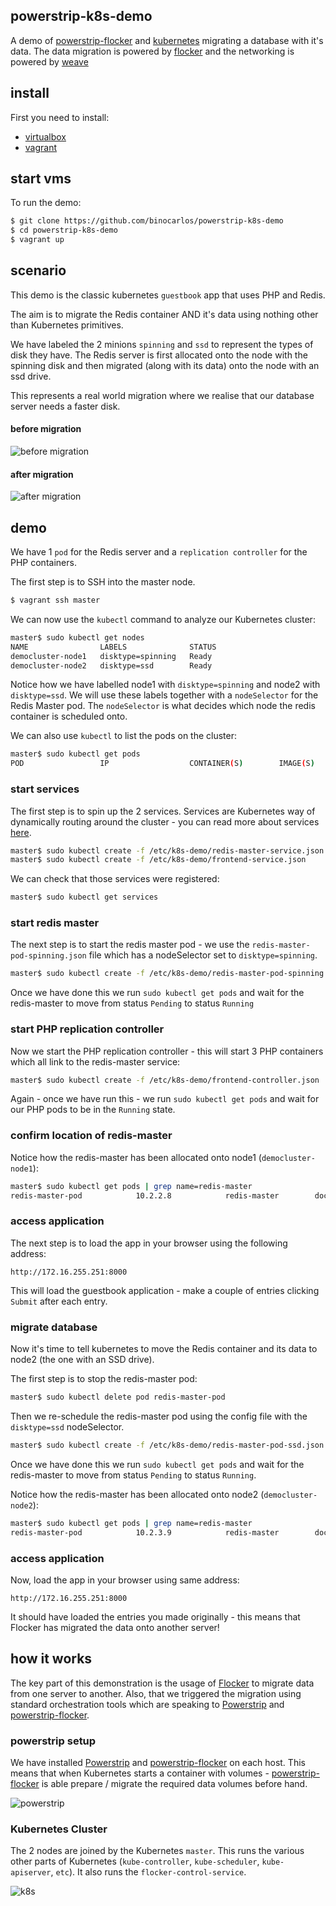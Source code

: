 ## powerstrip-k8s-demo

A demo of [powerstrip-flocker](https://github.com/clusterhq/powerstrip-flocker) and [kubernetes](https://github.com/googlecloudplatform/kubernetes) migrating a database with it's data.  The data migration is powered by [flocker](https://github.com/clusterhq/flocker) and the networking is powered by [weave](https://github.com/zettio/weave) 

## install

First you need to install:

 * [virtualbox](https://www.virtualbox.org/wiki/Downloads)
 * [vagrant](http://www.vagrantup.com/downloads.html)

## start vms

To run the demo:

```bash
$ git clone https://github.com/binocarlos/powerstrip-k8s-demo
$ cd powerstrip-k8s-demo
$ vagrant up
```

## scenario

This demo is the classic kubernetes `guestbook` app that uses PHP and Redis.

The aim is to migrate the Redis container AND it's data using nothing other than Kubernetes primitives.

We have labeled the 2 minions `spinning` and `ssd` to represent the types of disk they have.  The Redis server is first allocated onto the node with the spinning disk and then migrated (along with its data) onto the node with an ssd drive.

This represents a real world migration where we realise that our database server needs a faster disk.

#### before migration
![before migration](img/node1.png "fig 1. before migration")

#### after migration
![after migration](img/node2.png "fig 2. after migration")

## demo

We have 1 `pod` for the Redis server and a `replication controller` for the PHP containers.

The first step is to SSH into the master node.

```bash
$ vagrant ssh master
```

We can now use the `kubectl` command to analyze our Kubernetes cluster:

```bash
master$ sudo kubectl get nodes
NAME                LABELS              STATUS
democluster-node1   disktype=spinning   Ready
democluster-node2   disktype=ssd        Ready
```

Notice how we have labelled node1 with `disktype=spinning` and node2 with `disktype=ssd`.  We will use these labels together with a `nodeSelector` for the Redis Master pod.  The `nodeSelector` is what decides which node the redis container is scheduled onto.

We can also use `kubectl` to list the pods on the cluster:

```bash
master$ sudo kubectl get pods
POD                 IP                  CONTAINER(S)        IMAGE(S)            HOST                LABELS              STATUS              CREATED
```

### start services
The first step is to spin up the 2 services.  Services are Kubernetes way of dynamically routing around the cluster - you can read more about services [here](https://github.com/GoogleCloudPlatform/kubernetes/blob/master/docs/services.md).

```bash
master$ sudo kubectl create -f /etc/k8s-demo/redis-master-service.json
master$ sudo kubectl create -f /etc/k8s-demo/frontend-service.json
```

We can check that those services were registered:

```bash
master$ sudo kubectl get services
```

### start redis master
The next step is to start the redis master pod - we use the `redis-master-pod-spinning.json` file which has a nodeSelector set to `disktype=spinning`.

```bash
master$ sudo kubectl create -f /etc/k8s-demo/redis-master-pod-spinning.json
```

Once we have done this we run `sudo kubectl get pods` and wait for the redis-master to move from status `Pending` to status `Running`

### start PHP replication controller
Now we start the PHP replication controller - this will start 3 PHP containers which all link to the redis-master service:

```bash
master$ sudo kubectl create -f /etc/k8s-demo/frontend-controller.json
```

Again - once we have run this - we run `sudo kubectl get pods` and wait for our PHP pods to be in the `Running` state.

### confirm location of redis-master

Notice how the redis-master has been allocated onto node1 (`democluster-node1`):

```bash
master$ sudo kubectl get pods | grep name=redis-master
redis-master-pod            10.2.2.8            redis-master        dockerfile/redis                          democluster-node1/172.16.255.251   app=redis,name=redis-master                    Running             About an hour
```

### access application

The next step is to load the app in your browser using the following address:

```
http://172.16.255.251:8000
```

This will load the guestbook application - make a couple of entries clicking `Submit` after each entry.

### migrate database
Now it's time to tell kubernetes to move the Redis container and its data to node2 (the one with an SSD drive).

The first step is to stop the redis-master pod:

```bash
master$ sudo kubectl delete pod redis-master-pod
```

Then we re-schedule the redis-master pod using the config file with the `disktype=ssd` nodeSelector.

```bash
master$ sudo kubectl create -f /etc/k8s-demo/redis-master-pod-ssd.json
```

Once we have done this we run `sudo kubectl get pods` and wait for the redis-master to move from status `Pending` to status `Running`.

Notice how the redis-master has been allocated onto node2 (`democluster-node2`):

```bash
master$ sudo kubectl get pods | grep name=redis-master
redis-master-pod            10.2.3.9            redis-master        dockerfile/redis                          democluster-node2/172.16.255.252   app=redis,name=redis-master                    Running             About an hour
```

### access application

Now, load the app in your browser using same address:

```
http://172.16.255.251:8000
```

It should have loaded the entries you made originally - this means that Flocker has migrated the data onto another server!

## how it works

The key part of this demonstration is the usage of [Flocker](https://github.com/clusterhq/flocker) to migrate data from one server to another.  Also, that we triggered the migration using standard orchestration tools which are speaking to [Powerstrip](https://github.com/clusterhq/powerstrip) and [powerstrip-flocker](https://github.com/clusterhq/powerstrip-flocker).

### powerstrip setup
We have installed [Powerstrip](https://github.com/clusterhq/powerstrip) and [powerstrip-flocker](https://github.com/clusterhq/powerstrip-flocker) on each host.  This means that when Kubernetes starts a container with volumes - [powerstrip-flocker](https://github.com/clusterhq/powerstrip-flocker) is able prepare / migrate the required data volumes before hand.

![powerstrip](img/docker.png "fig 3. powerstrip")

### Kubernetes Cluster
The 2 nodes are joined by the Kubernetes `master`.  This runs the various other parts of Kubernetes (`kube-controller`, `kube-scheduler`, `kube-apiserver`, `etc`).  It also runs the `flocker-control-service`.

![k8s](img/k8s.png "fig 4. k8s")
